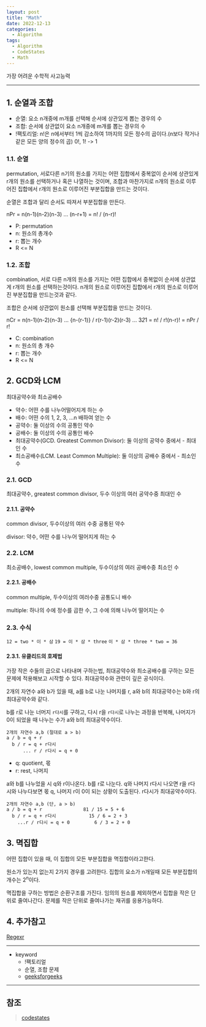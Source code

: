 ```yaml
---
layout: post
title: "Math"
date: 2022-12-13
categories:
  - Algorithm
tags:
  - Algorithm
  - CodeStates
  - Math
---
```


가장 어려운 수학적 사고능력

---

## 1. 순열과 조합

- 순열: 요소 n개중에 m개를 선택해 순서에 상관있게 뽑는 경우의 수
- 조합: 순서에 상관없이 요소 n개중에 m개를 뽑는 경우의 수
- !팩토리얼: n!은 n에서부터 1씩 감소하여 1까지의 모든 정수의 곱이다.(n보다 작거나 같은 모든 양의 정수의 곱) 0!, 1! -> 1

### 1.1. 순열

permutation, 서로다른 n기의 원소를 가지는 어떤 집합에서 중복없이 순서에 상관있게 r개의 원소를 선택하거나 혹은 나열하는 것이며, 조합과 마찬가지로 n개의 원소로 이루어진 집합에서 r개의 원소로 이루어진 부분집합을 만드는 것이다.

순열은 조합과 달리 순서도 따져서 부분집합을 만든다.

nPr = n(n-1)(n-2)(n-3) ... (n-r+1) = n! / (n-r)!

- P: permutation
- n: 원소의 총개수
- r: 뽑는 개수
- R <= N

### 1.2. 조합

combination, 서로 다른 n개의 원소를 가지는 어떤 집합에서 중복없이 순서에 상관없게 r개의 원소를 선택하는것이다. n개의 원소로 이루어진 집합에서 r개의 원소로 이루어진 부분집합을 만드는것과 같다.

조합은 순서에 상관없이 원소를 선택해 부분집합을 만드는 것이다.

nCr = n(n-1)(n-2)(n-3) ... {n-(r-1)} / r(r-1)(r-2)(r-3) ... 3*2*1 = n! / r!(n-r)! = nPr / r!

- C: combination
- n: 원소의 총 개수
- r: 뽑는 개수
- R <= N

## 2. GCD와 LCM

최대공약수와 최소공배수

- 약수: 어떤 수를 나누어떨어지게 하는 수
- 배수: 어떤 수의 1, 2, 3, ...n 배하여 얻는 수
- 공약수: 둘 이상의 수의 공통인 약수
- 공배수: 둘 이상의 수의 공통인 배수
- 최대공약수(GCD. Greatest Common Divisor): 둘 이상의 공약수 중에서 - 최대인 수
- 최소공배수(LCM. Least Common Multiple): 둘 이상의 공배수 중에서 - 최소인 수

### 2.1. GCD

최대공약수, greatest common divisor, 두수 이상의 여러 공약수중 최대인 수

#### 2.1.1. 공약수

common divisor, 두수이상의 여러 수중 공통된 약수

divisor: 약수, 어떤 수를 나누어 떨어지게 하는 수

### 2.2. LCM

최소공배수, lowest common multiple, 두수이상의 여러 공배수중 최소인 수

#### 2.2.1. 공배수

common multiple, 두수이상의 여러수중 공통도니 배수

multiple: 하나의 수에 정수를 곱한 수, 그 수에 의해 나누어 떨어지는 수

### 2.3. 수식

`12 = two * 이 * 삼`
`19 = 이 * 삼 * three`
`이 * 삼 * three * two = 36`

#### 2.3.1. 유클리드의 호제법

가장 작은 수들의 곱으로 나타내며 구하는법, 최대공약수와 최소공배수를 구하는 모든 문제에 적용해보고 시작할 수 있다. 최대공약수와 관련이 깊은 공식이다.

2개의 자연수 a와 b가 있을 때, a를 b로 나눈 나머지를 r, a와 b의 최대공약수는 b와 r의 최대공약수와 같다.

b를 r로 나눈 너머지 `r다시`를 구하고, 다시 r을 `r다시`로 나누는 과정을 반복해, 나머지가 0이 되었을 때 나누는 수가 a와 b의 최대공약수이다.

```
2개의 자연수 a,b (절대로 a > b)
a / b = q + r
  b / r = q + r다시
      ... r / r다시 = q + 0
```

- q: quotient, 몫
- r: rest, 나머지

a와 b를 나누었을 시 q와 r이나온다. b를 r로 나눈다. q와 나머지 r다시 나오면 r을 r다시와 나누다보면 몫 q, 나머지 r이 0이 되는 상황이 도출된다. r다시가 최대공약수이다.

```
2개의 자연수 a,b (단, a > b)
a / b = q + r               81 / 15 = 5 + 6
  b / r = q + r다시            15 / 6 = 2 + 3
    ...r / r다시 = q + 0         6 / 3 = 2 + 0
```

## 3. 멱집합

어떤 집합이 있을 때, 이 집합의 모든 부분집합을 멱집합이라고한다.

원소가 있는지 없는지 2가지 경우를 고려한다. 집합의 요소가 n개일때 모든 부분집합의 개수는 2<sup>n</sup>이다.

멱집합을 구하는 방법은 순환구조를 가진다. 임의의 원소를 제외하면서 집합을 작은 단위로 줄여나간다. 문제를 작은 단위로 줄여나가는 재귀를 응용가능하다.

## 4. 추가참고

[Regexr](https://regexr.com/)

---

- keyword
  - !팩토리얼
  - 순열, 조합 문제
  - [geeksforgeeks](https://www.geeksforgeeks.org/)

---

## 참조

> [codestates](https://www.codestates.com)
